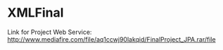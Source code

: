 # XMLFinal
Link for Project Web Service:
http://www.mediafire.com/file/aq1ccwj90lakqid/FinalProject_JPA.rar/file